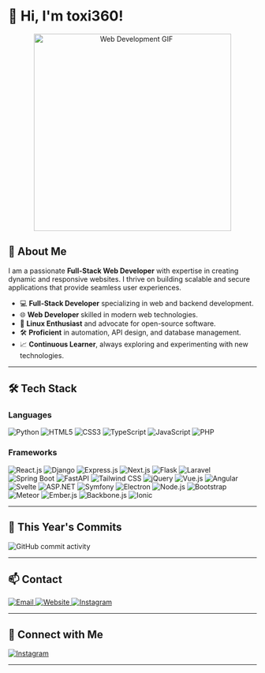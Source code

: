 # 👋 Hi, I'm **toxi360**!

<p align="center">
  <img src="https://i.giphy.com/media/v1.Y2lkPTc5MGI3NjExdHFrMGlobG9xZDE3aXliZngwZGExOHJuZXc5c2xndjV0cXRxOHBocCZlcD12MV9pbnRlcm5hbF9naWZfYnlfaWQmY3Q9Zw/VX7yEoXAFf8as/giphy.gif" alt="Web Development GIF" width="400"/>
</p>

## 🚀 About Me
I am a passionate **Full-Stack Web Developer** with expertise in creating dynamic and responsive websites. I thrive on building scalable and secure applications that provide seamless user experiences.

- 💻 **Full-Stack Developer** specializing in web and backend development.
- 🌐 **Web Developer** skilled in modern web technologies.
- 🐧 **Linux Enthusiast** and advocate for open-source software.
- 🛠 **Proficient** in automation, API design, and database management.
- 📈 **Continuous Learner**, always exploring and experimenting with new technologies.

---

## 🛠️ Tech Stack

### **Languages**
<p align="left">
  <img src="https://img.shields.io/badge/Python-3776AB?style=for-the-badge&logo=python&logoColor=white" alt="Python"/>
  <img src="https://img.shields.io/badge/HTML5-E34F26?style=for-the-badge&logo=html5&logoColor=white" alt="HTML5"/>
  <img src="https://img.shields.io/badge/CSS3-1572B6?style=for-the-badge&logo=css3&logoColor=white" alt="CSS3"/>
  <img src="https://img.shields.io/badge/TypeScript-3178C6?style=for-the-badge&logo=typescript&logoColor=white" alt="TypeScript"/>
  <img src="https://img.shields.io/badge/JavaScript-F7DF1E?style=for-the-badge&logo=javascript&logoColor=black" alt="JavaScript"/>
  <img src="https://img.shields.io/badge/PHP-777BB4?style=for-the-badge&logo=php&logoColor=white" alt="PHP"/>
</p>

### **Frameworks**
<p align="left">
  <img src="https://img.shields.io/badge/React.js-61DAFB?style=for-the-badge&logo=react&logoColor=black" alt="React.js"/>
  <img src="https://img.shields.io/badge/Django-092E20?style=for-the-badge&logo=django&logoColor=white" alt="Django"/>
  <img src="https://img.shields.io/badge/Express.js-000000?style=for-the-badge&logo=express&logoColor=white" alt="Express.js"/>
  <img src="https://img.shields.io/badge/Next.js-000000?style=for-the-badge&logo=next.js&logoColor=white" alt="Next.js"/>
  <img src="https://img.shields.io/badge/Flask-000000?style=for-the-badge&logo=flask&logoColor=white" alt="Flask"/>
  <img src="https://img.shields.io/badge/Laravel-FF2D20?style=for-the-badge&logo=laravel&logoColor=white" alt="Laravel"/>
  <img src="https://img.shields.io/badge/Spring_Boot-6DB33F?style=for-the-badge&logo=spring-boot&logoColor=white" alt="Spring Boot"/>
  <img src="https://img.shields.io/badge/FastAPI-009688?style=for-the-badge&logo=fastapi&logoColor=white" alt="FastAPI"/>
  <img src="https://img.shields.io/badge/Tailwind_CSS-38B2AC?style=for-the-badge&logo=tailwind-css&logoColor=white" alt="Tailwind CSS"/>
  <img src="https://img.shields.io/badge/jQuery-0769AD?style=for-the-badge&logo=jquery&logoColor=white" alt="jQuery"/>
  <img src="https://img.shields.io/badge/Vue.js-4FC08D?style=for-the-badge&logo=vue.js&logoColor=white" alt="Vue.js"/>
  <img src="https://img.shields.io/badge/Angular-DD0031?style=for-the-badge&logo=angular&logoColor=white" alt="Angular"/>
  <img src="https://img.shields.io/badge/Svelte-FF3E00?style=for-the-badge&logo=svelte&logoColor=white" alt="Svelte"/>
  <img src="https://img.shields.io/badge/ASP.NET-512BD4?style=for-the-badge&logo=asp.net&logoColor=white" alt="ASP.NET"/>
  <img src="https://img.shields.io/badge/Symfony-000000?style=for-the-badge&logo=symfony&logoColor=white" alt="Symfony"/>
  <img src="https://img.shields.io/badge/Electron-47848F?style=for-the-badge&logo=electron&logoColor=white" alt="Electron"/>
  <img src="https://img.shields.io/badge/Node.js-339933?style=for-the-badge&logo=node.js&logoColor=white" alt="Node.js"/>
  <img src="https://img.shields.io/badge/Bootstrap-7952B3?style=for-the-badge&logo=bootstrap&logoColor=white" alt="Bootstrap"/>
  <img src="https://img.shields.io/badge/Meteor-7DC3FF?style=for-the-badge&logo=meteor&logoColor=white" alt="Meteor"/>
  <img src="https://img.shields.io/badge/Ember.js-E04E39?style=for-the-badge&logo=ember.js&logoColor=white" alt="Ember.js"/>
  <img src="https://img.shields.io/badge/Backbone.js-0071B5?style=for-the-badge&logo=backbone.js&logoColor=white" alt="Backbone.js"/>
  <img src="https://img.shields.io/badge/Ionic-3880FF?style=for-the-badge&logo=ionic&logoColor=white" alt="Ionic"/>
</p>

---

## 📅 This Year's Commits

![GitHub commit activity](https://img.shields.io/github/commit-activity/m/Efeckc17/Efeckc17?style=for-the-badge&color=9b59b6&labelColor=000000&logo=github&logoColor=white)

---

## 📫 Contact

<p align="left">
  <a href="mailto:toxi360@workmail.com">
    <img src="https://img.shields.io/badge/Email-D14836?style=for-the-badge&logo=gmail&logoColor=white" alt="Email"/>
  </a>
  <a href="https://toxi360.org">
    <img src="https://img.shields.io/badge/Website-6A0DAD?style=for-the-badge&logo=firefox&logoColor=white" alt="Website"/>
  </a>
  <a href="https://instagram.com/toxi.dev">
    <img src="https://img.shields.io/badge/Instagram-E4405F?style=for-the-badge&logo=instagram&logoColor=white" alt="Instagram"/>
  </a>
</p>

---

## 🔗 Connect with Me

<p align="left">
  <a href="https://instagram.com/toxi.dev">
    <img src="https://img.shields.io/badge/Instagram-E4405F?style=for-the-badge&logo=instagram&logoColor=white" alt="Instagram"/>
  </a>
</p>

---
